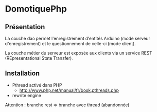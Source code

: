DomotiquePhp
============

Présentation
--------

La couche dao permet l'enregistrement d'entités Arduino (mode serveur d'enregistrement) et le questionnement de celle-ci (mode client).

La couche métier du serveur est exposée aux clients via un service REST (REpresentational State Transfer). 

Installation
--------

* Pthread activé dans PHP
  * http://www.php.net/manual/fr/book.pthreads.php
* rewrite engine


Attention : 
branche rest => branche avec thread (abandonnée)
